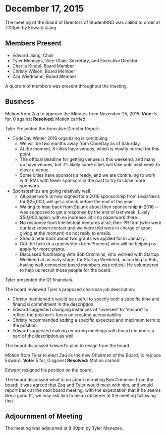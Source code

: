 # December 17, 2015

The meeting of the Board of Directors of StudentRND was called to order at 7:00pm by Edward Jiang.

## Members Present

- Edward Jiang, Chair
- Tyler Menezes, Vice-Chair, Secretary, and Executive Director
- Charlie Kindel, Board Member
- Christy Wilson, Board Member
- Zaq Wiedmann, Board Member

A quorum of members was present throughout the meeting.

## Business
Motion from Zaq to approve the Minutes from November 25, 2015.
**Vote:** 5 for, 0 against
**Resolved:** Motion carried

Tyler Presented the Executive Director Report:

- CodeDay Winter 2016 organizing is continuing:
  - We will be two months away from CodeDay as of Saturday.
  - At the moment, 8 cities have venues, which is mostly normal for this point.
  - The official deadline for getting venues is this weekend, and many do have venues, but it's likely some cities will take until next week to close a venue.
  - Some cities have sponsors already, and we are continuing to work with RMs with fewer sponsors in the past to try to close more sponsors.
- Sponsorships are going relatively well.
  - All paperwork is now signed for a 2016 sponsorship from LexisNexis for $25,000, will get a check before the end of the year.
  - Waiting to hear back from Splunk about their sponsorship in 2016 -- was supposed to get a response by the end of last week. Likely $50,000 again, with no increase. Still no paperwork there.
  - No response from Intellectual Ventures at all; their PR firm (who were our last known contact and we were told were in charge of grant giving at the moment) do not reply to emails.
  - Should hear back about two grants we applied for in January.
  - Got the help of a grantwriter (from Phoenix) who will be helping us apply for more grants.
  - Discussed fundraising with Bob Crimmins, who worked with Startup Weekend at an early stage; for Startup Weekend, according to Bob, having well-connected board members was critical. He volunteered to help us recruit those people for the board.

Tyler presented the Q1 financials.

The board reviewed Tyler's proposed chairman job description:
- Christy mentioned it would be useful to specify both a specific time and financial commitment in the description.
- Edward suggested changing instances of "oversee" to "ensure" to reflect the position's focus on creating accountability.
- Christy recommended adding a specific expected and maximum term to the position.
- Edward suggested making recurring meetings with board members a part of the description as well.

The board discussed Edward's plan to resign from the board.

Motion from Tyler to elect Zaq as the new Chairman of the Board, to replace Edward.
**Vote:** 5 for, 0 against
**Resolved:** Motion carried

Edward resigned his position on the board.

The board discussed what to do about recruiting Bob Crimmins from the board; it was agreed that Zaq and Tyler would meet
with him, and would report back at the next board meeting, with the expectation that if he seems like a good fit, we may
ask him to be an observer at the meeting following that.

## Adjournment of Meeting

The meeting was adjourned at 8:00pm by Tyler Menezes.
